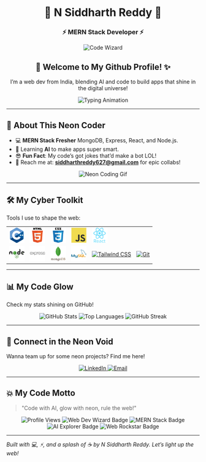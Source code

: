 <div align="center">
  <h1>🌟 N Siddharth Reddy 🌟</h1>
  <h3>⚡️ MERN Stack Developer ⚡️</h3>
  <img src="https://images.hdqwalls.com/download/eat-sleep-code-repeat-er-3840x2400.jpg" height="300px" width="full" alt="Code Wizard" />
</div>


<div align="center">
  <h2>🚀 Welcome to My Github Profile! ✨</h2>
  <p>I’m a web dev from India, blending AI and code to build apps that shine in the digital universe!</p>
  <img src="https://readme-typing-svg.herokuapp.com?font=Roboto+Mono&size=24&pause=400&color=00FFDD&background=00000022&center=true&vCenter=true&width=600&lines=Code+is+my+vibe,+AI+is+my+fire!;Crafting+web+masterpieces!;Let’s+light+up+the+web!" alt="Typing Animation" /></div>

---

## 🌌 About This Neon Coder
- 💻 **MERN Stack Fresher**  MongoDB, Express, React, and Node.js.
- 🌠 Learning **AI** to make apps super smart.
- 😎 **Fun Fact**: My code’s got jokes that’d make a bot LOL!
- 📧 Reach me at: **siddharthreddy627@gmail.com** for epic collabs!

<div align="center">
  <img src="https://media2.giphy.com/media/v1.Y2lkPTc5MGI3NjExMGxwNzByNzI3aXluODF6dTVpbTM4cWhkcTlheGJ0MjYycWMya2Q3MyZlcD12MV9pbnRlcm5hbF9naWZfYnlfaWQmY3Q9Zw/Xgg0PkTao7Yy8HOElW/giphy.gif" width="240" alt="Neon Coding Gif" />
</div>

---

## 🛠️ My Cyber Toolkit
Tools I use to shape the web:

<div align="center">
  <table>
    <tr>
      <td><a href="https://www.w3schools.com/cpp/"><img src="https://raw.githubusercontent.com/devicons/devicon/master/icons/cplusplus/cplusplus-original.svg" alt="C++" width="40" height="40"/></a></td>
      <td><a href="https://www.w3.org/html/"><img src="https://raw.githubusercontent.com/devicons/devicon/master/icons/html5/html5-original-wordmark.svg" alt="HTML5" width="40" height="40"/></a></td>
      <td><a href="https://www.w3schools.com/css/"><img src="https://raw.githubusercontent.com/devicons/devicon/master/icons/css3/css3-original-wordmark.svg" alt="CSS3" width="40" height="40"/></a></td>
      <td><a href="https://developer.mozilla.org/en-US/docs/Web/JavaScript"><img src="https://raw.githubusercontent.com/devicons/devicon/master/icons/javascript/javascript-original.svg" alt="JavaScript" width="40" height="40"/></a></td>
      <td><a href="https://reactjs.org/"><img src="https://raw.githubusercontent.com/devicons/devicon/master/icons/react/react-original-wordmark.svg" alt="React" width="40" height="40"/></a></td>
    </tr>
    <tr>
      <td><a href="https://nodejs.org"><img src="https://raw.githubusercontent.com/devicons/devicon/master/icons/nodejs/nodejs-original-wordmark.svg" alt="Node.js" width="40" height="40"/></a></td>
      <td><a href="https://expressjs.com"><img src="https://raw.githubusercontent.com/devicons/devicon/master/icons/express/express-original-wordmark.svg" alt="Express" width="40" height="40"/></a></td>
      <td><a href="https://www.mongodb.com/"><img src="https://raw.githubusercontent.com/devicons/devicon/master/icons/mongodb/mongodb-original-wordmark.svg" alt="MongoDB" width="40" height="40"/></a></td>
      <td><a href="https://www.mysql.com/"><img src="https://raw.githubusercontent.com/devicons/devicon/master/icons/mysql/mysql-original-wordmark.svg" alt="MySQL" width="40" height="40"/></a></td>
      <td><a href="https://tailwindcss.com/"><img src="https://www.vectorlogo.zone/logos/tailwindcss/tailwindcss-icon.svg" alt="Tailwind CSS" width="40" height="40"/></a></td>
      <td><a href="https://git-scm.com/"><img src="https://www.vectorlogo.zone/logos/git-scm/git-scm-icon.svg" alt="Git" width="40" height="40"/></a></td>
    </tr>
  </table>
</div>

---

## 📊 My Code Glow
Check my stats shining on GitHub!

<div align="center">
  <img src="https://github-readme-stats.vercel.app/api?username=siddreddy07&show_icons=true&theme=highcontrast&hide_border=true" alt="GitHub Stats" />
  <img src="https://github-readme-stats.vercel.app/api/top-langs?username=siddreddy07&show_icons=true&theme=highcontrast&layout=compact&hide_border=true" alt="Top Languages" />
  <img src="https://github-readme-streak-stats.herokuapp.com/?user=siddreddy07&theme=highcontrast&hide_border=true" alt="GitHub Streak" />
</div>

---

## 📡 Connect in the Neon Void
Wanna team up for some neon projects? Find me here!

<div align="center">
  <a href="https://linkedin.com/in/n-siddharth-reddy-9579a1273" target="_blank">
    <img src="https://raw.githubusercontent.com/rahuldkjain/github-profile-readme-generator/master/src/images/icons/Social/linked-in-alt.svg" alt="LinkedIn" height="30" width="40" />
  </a>
  <a href="mailto:siddharthreddy627@gmail.com">
    <img src="https://img.icons8.com/color/48/000000/gmail.png" alt="Email" height="30" width="40" />
  </a>
</div>

---

## 💥 My Code Motto
> "Code with AI, glow with neon, rule the web!"

<div align="center">
  <img src="https://komarev.com/ghpvc/?username=siddreddy07&label=Profile%20Views&color=00FFDD&style=flat" alt="Profile Views" />
  <img src="https://img.shields.io/badge/Neon%20Wizard-FF00FF?style=flat-square&logo=codepen" alt="Web Dev Wizard Badge" />
  <img src="https://img.shields.io/badge/MERN%20Master-00FFDD?style=flat-square&logo=react" alt="MERN Stack Badge" />
  <img src="https://img.shields.io/badge/AI%20Guru-FFFF00?style=flat-square&logo=langchain" alt="AI Explorer Badge" />
  <img src="https://img.shields.io/badge/Web%20Rockstar-FF6666?style=flat-square&logo=javascript" alt="Web Rockstar Badge" />
</div>

---

*Built with 💻, ⚡️, and a splash of ☕ by N Siddharth Reddy. Let’s light up the web!*
